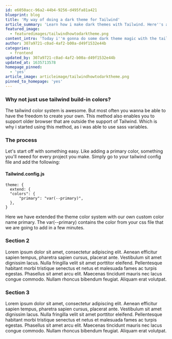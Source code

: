 ```yaml
---
id: e6050acc-96a2-44b4-9256-d495fa81a421
blueprint: blog
title: 'My way of doing a dark theme for Tailwind'
article_summary: 'Learn how i make dark themes with Tailwind. Here''s a hint; the secret sauce is the tailwind config.'
featured_image:
  - featuredimages/tailwindhowtodarktheme.png
content_intro: 'Today i''m gonna do some dark theme magic with the tailwind config, CSS3 Variables and prefers-color-scheme. It would also be able to support a theme toggle, but that''s outside of our scope this time.'
author: 307a9721-c0ad-4af2-b00a-d49f1532e44b
categories:
  - frontend
updated_by: 307a9721-c0ad-4af2-b00a-d49f1532e44b
updated_at: 1635713578
homepage_pinned:
  - 'yes'
article_image: articleimage/tailwindhowtodarktheme.png
pinned_to_homepage: 'yes'
---
```

### Why not just use tailwind build-in colors?
The tailwind color system is awesome. But most often you wanna be able to have the freedom to create your own. This method also enables you to support older browser that are outside the support of Tailwind. Which is why i started using this method, as i was able to use sass variables.

### The process
Let's start off with something easy. Like adding a primary color, something you'll neeed for every project you make. Simply go to your tailwind config file and add the following:
#### Tailwind.config.js
```
theme: {
  extend: {
  "colors": {
      "primary": "var(--primary)",
  },
}
```
Here we have extended the theme color system with our own custom color name primary. The var(--primary) contains the color from your css file that we are going to add in a few minutes.

### Section 2
Lorem ipsum dolor sit amet, consectetur adipiscing elit. Aenean efficitur sapien tempus, pharetra sapien cursus, placerat ante. Vestibulum sit amet dignissim lacus. Nulla fringilla velit sit amet porttitor eleifend. Pellentesque habitant morbi tristique senectus et netus et malesuada fames ac turpis egestas. Phasellus sit amet arcu elit. Maecenas tincidunt mauris nec lacus congue commodo. Nullam rhoncus bibendum feugiat. Aliquam erat volutpat.

### Section 3
Lorem ipsum dolor sit amet, consectetur adipiscing elit. Aenean efficitur sapien tempus, pharetra sapien cursus, placerat ante. Vestibulum sit amet dignissim lacus. Nulla fringilla velit sit amet porttitor eleifend. Pellentesque habitant morbi tristique senectus et netus et malesuada fames ac turpis egestas. Phasellus sit amet arcu elit. Maecenas tincidunt mauris nec lacus congue commodo. Nullam rhoncus bibendum feugiat. Aliquam erat volutpat.